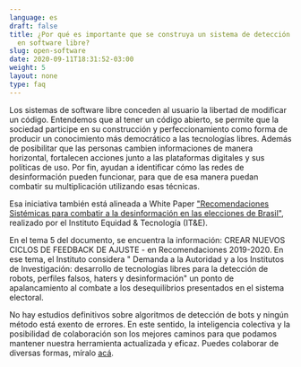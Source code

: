 ```yaml
---
language: es
draft: false
title: ¿Por qué es importante que se construya un sistema de detección de bots
  en software libre?
slug: open-software
date: 2020-09-11T18:31:52-03:00
weight: 5
layout: none
type: faq
---
```

Los sistemas de software libre conceden al usuario la libertad de modificar un código. Entendemos que al tener un código abierto, se permite que la sociedad participe en su construcción y perfeccionamiento como forma de producir un conocimiento más democrático a las tecnologías libres. Además de posibilitar que las personas cambien informaciones de manera horizontal, fortalecen acciones junto a las plataformas digitales y sus políticas de uso. Por fin, ayudan a identificar cómo las redes de desinformación pueden funcionar, para que de esa manera puedan combatir su multiplicación utilizando esas técnicas.

Esa iniciativa también está alineada a White Paper ["Recomendaciones Sistémicas para combatir a  la desinformación en las elecciones de Brasil"](https://tecnologiaequidade.org.br/projects/desinformacao-em-eleicoes/), realizado por el Instituto Equidad & Tecnología (IT&E).

En el tema 5 del documento, se encuentra la información: CREAR NUEVOS CICLOS DE FEEDBACK DE AJUSTE - en Recomendaciones 2019-2020. En ese tema, el Instituto considera " Demanda a la Autoridad y a los Institutos de Investigación: desarrollo de tecnologías libres para la detección de robots, perfiles falsos, haters y desinformación" un ponto de apalancamiento al combate a los desequilibrios presentados en el sistema electoral.

No hay estudios definitivos sobre algoritmos de detección de bots y ningún método está exento de errores. En este sentido, la inteligencia colectiva y la posibilidad de colaboración son los mejores caminos para que podamos mantener nuestra herramienta actualizada y eficaz. Puedes colaborar de diversas formas, míralo [acá](/collaborate).